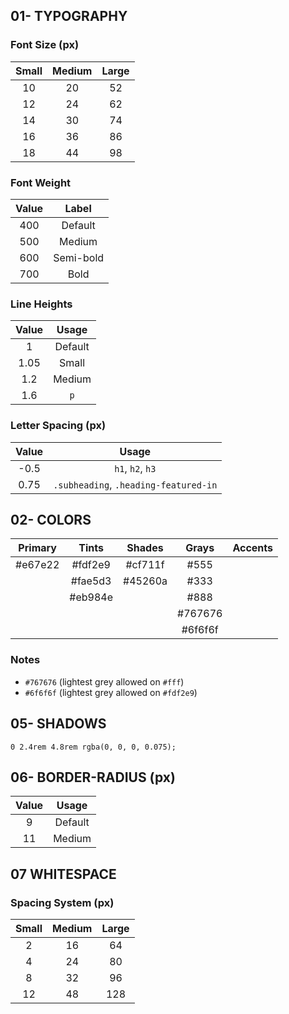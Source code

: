 ## 01- TYPOGRAPHY

### Font Size (px)

| Small | Medium | Large |
| :---: | :----: | :---: |
|  10   |   20   |  52   |
|  12   |   24   |  62   |
|  14   |   30   |  74   |
|  16   |   36   |  86   |
|  18   |   44   |  98   |

### Font Weight

| Value |   Label   |
| :---: | :-------: |
|  400  |  Default  |
|  500  |  Medium   |
|  600  | Semi-bold |
|  700  |   Bold    |

### Line Heights

| Value |  Usage  |
| :---: | :-----: |
|   1   | Default |
| 1.05  |  Small  |
|  1.2  | Medium  |
|  1.6  |   `p`   |

### Letter Spacing (px)

| Value |                 Usage                 |
| :---: | :-----------------------------------: |
| -0.5  |           `h1`, `h2`, `h3`            |
| 0.75  | `.subheading`, `.heading-featured-in` |

## 02- COLORS

| Primary |  Tints  | Shades  |  Grays  | Accents |
| :-----: | :-----: | :-----: | :-----: | ------- |
| #e67e22 | #fdf2e9 | #cf711f |  #555   |         |
|         | #fae5d3 | #45260a |  #333   |         |
|         | #eb984e |         |  #888   |         |
|         |         |         | #767676 |         |
|         |         |         | #6f6f6f |         |

### Notes

- `#767676` (lightest grey allowed on `#fff`)
- `#6f6f6f` (lightest grey allowed on `#fdf2e9`)

## 05- SHADOWS

`0 2.4rem 4.8rem rgba(0, 0, 0, 0.075);`

## 06- BORDER-RADIUS (px)

| Value |  Usage  |
| :---: | :-----: |
|   9   | Default |
|  11   | Medium  |

## 07 WHITESPACE

### Spacing System (px)

| Small | Medium | Large |
| :---: | :----: | :---: |
|   2   |   16   |  64   |
|   4   |   24   |  80   |
|   8   |   32   |  96   |
|  12   |   48   |  128  |
